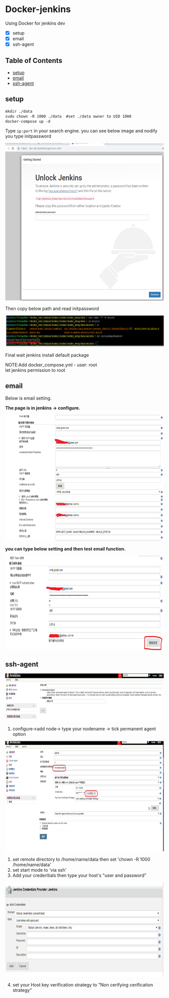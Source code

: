 Docker-jenkins
==============
Using Docker for jenkins dev

- [x] setup
- [x] email
- [x] ssh-agent

## Table of Contents

  - [setup](#setup)
  - [email](#email)
  - [ssh-agent](#ssh-agent)
## setup

```console
mkdir ./data
sudo chown -R 1000 ./data  #set ./data owner to UID 1000
docker-compose up -d
```

  Type ``` ip:port ``` in your search engine.
  you can see below image and nodify you type initpassword
  
  <img width="650" height="500" src=./image/jenkins_password.png>
  
  Then copy below path and read initpassword
  
  <img width="800" height="100" src=./image/password_in_data.png>
  
  Final wait jenkins install default package
  
  NOTE:Add docker_compose.yml - user: root \
  let jenkins permission to root


## email

  Below is email setting.

  **The page is in jenkins -> configure.**
 
  <img width="650" height="400" src=./image/email-1.png>

  **you can type below setting and then test email function.**

  <img width="650" height="300" src=./image/email-2.png>
  
## ssh-agent


  <img width="650" height="150" src=./image/add-agent.png>
  
  1. configure->add node-> type your nodename -> tick  permanent agent option
  
  <img width="650" height="350" src=./image/add-agent2.png>
  
  1. set remote directory to /home/name/data then set 'chown -R 1000 /home/name/data'
  2. set start mode to 'via ssh'
  3. Add your crederitials then type your host's "user and password"
  
  <img width="650" height="300" src=./image/agent-Credential.png>
  
  4. set your Host key verification strategy to "Non cerifying cerification strategy"
  
  

